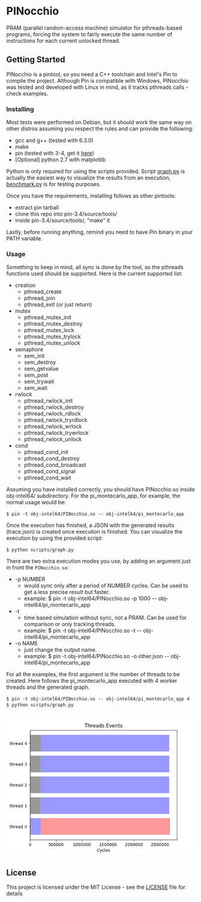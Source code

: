 # PINocchio

PRAM (parallel random-access machine) simulator for pthreads-based programs, forcing the system to fairly execute the same number of instructions for each current unlocked thread.

## Getting Started

PINocchio is a pintool, so you need a C++ toolchain and Intel's Pin to compile the project. Although Pin is compatible with Windows, PINocchio was tested and developed with Linux in mind, as it tracks pthreads calls - check examples.

### Installing

Most tests were performed on Debian, but it should work the same way on other distros assuming you respect the rules and can provide the following:

- gcc and g++ (tested with 6.3.0)
- make
- pin (tested with 3-4, get it [here](https://software.intel.com/en-us/articles/pin-a-binary-instrumentation-tool-downloads))
- [Optional] python 2.7 with matplotlib

Python is only required for using the scripts provided. Script [graph.py](scripts/graph.py) is actually the easiest way to visualize the results from an execution, [benchmark.py](scripts/benchmark.py) is for testing purposes.

Once you have the requirements, installing follows as other pintools:

- extract pin tarball
- clone this repo into pin-3.4/source/tools/
- inside pin-3.4/source/tools/, "make" it

Lastly, before running anything, remind you need to have Pin binary in your PATH variable.

### Usage

Something to keep in mind, all sync is done by the tool, so the pthreads functions used should be supported. Here is the current supported list:

- creation
    - pthread_create
    - pthread_join
    - pthread_exit (or just return)
- mutex
    - pthread_mutex_init
    - pthread_mutex_destroy
    - pthread_mutex_lock
    - pthread_mutex_trylock
    - pthread_mutex_unlock
- semaphore
    - sem_init
    - sem_destroy
    - sem_getvalue
    - sem_post
    - sem_trywait
    - sem_wait
- rwlock
    - pthread_rwlock_init
    - pthread_rwlock_destroy
    - pthread_rwlock_rdlock
    - pthread_rwlock_tryrdlock
    - pthread_rwlock_wrlock
    - pthread_rwlock_trywrlock
    - pthread_rwlock_unlock
- cond
    - pthread_cond_init
    - pthread_cond_destroy
    - pthread_cond_broadcast
    - pthread_cond_signal
    - pthread_cond_wait

Assuming you have installed correctly, you should have PINocchio.so inside obj-intel64/ subdirectory. For the pi_montecarlo_app, for example, the normal usage would be:

```
$ pin -t obj-intel64/PINocchio.so -- obj-intel64/pi_montecarlo_app
```

Once the execution has finished, a JSON with the generated results (trace.json) is created once execution is finished. You can visualize the execution by using the provided script:

```
$ python scripts/graph.py
```

There are two extra execution modes you use, by adding an argument just in front the `PINocchio.so`:

- -p NUMBER
    - would sync only after a period of NUMBER cycles. Can be used to get a less precise result but faster.
    - example: $ pin -t obj-intel64/PINocchio.so -p 1000 -- obj-intel64/pi_montecarlo_app
- -t
    - time based simulation without sync, not a PRAM. Can be used for comparison or only tracking threads.
    - example: $ pin -t obj-intel64/PINocchio.so -t -- obj-intel64/pi_montecarlo_app
- -o NAME
    - just change the output name.
    - example: $ pin -t obj-intel64/PINocchio.so -o other.json -- obj-intel64/pi_montecarlo_app


For all the examples, the first argument is the number of threads to be created. Here follows the pi_montecarlo_app executed with 4 worker threads and the generated graph.

```
$ pin -t obj-intel64/PINocchio.so -- obj-intel64/pi_montecarlo_app 4
$ python scripts/graph.py
```

![Pi generated output](/examples/pi.png)


## License

This project is licensed under the MIT License - see the [LICENSE](LICENSE) file for details
